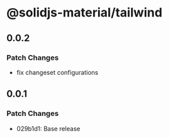 # @solidjs-material/tailwind

## 0.0.2

### Patch Changes

- fix changeset configurations

## 0.0.1

### Patch Changes

- 029b1d1: Base release
